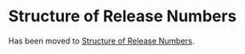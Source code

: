 # Structure of Release Numbers

Has been moved to [Structure of Release Numbers](../../ElementsApplicationPattern/StructureOfReleaseNumbers/StructureOfReleaseNumbers.md).